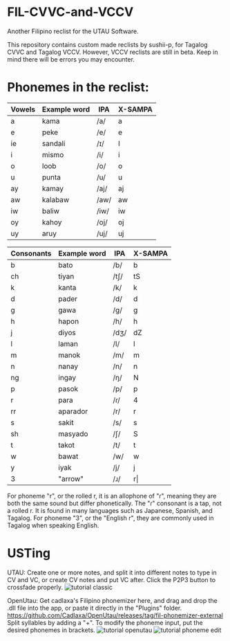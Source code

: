 # FIL-CVVC-and-VCCV
Another Filipino reclist for the UTAU Software.

This repository contains custom made reclists by sushii-p, for Tagalog CVVC and Tagalog VCCV. However, VCCV reclists are still in beta. Keep in mind there will be errors you may encounter.

# Phonemes in the reclist:

 | Vowels | Example word | IPA | X-SAMPA |
 |--------|--------------|-----|--- |
 |  a     | kama         | /a/ |a|
 |e|peke|/e/|e|
 |ie|sandali|/ɪ/|I|
 |i|mismo|/i/|i|
 |o|loob|/o/|o|
 |u|punta|/u/|u|
 |ay|kamay|/aj/|aj|
 |aw|kalabaw|/aw/|aw|
 |iw|baliw|/iw/|iw|
 |oy|kahoy|/oj/|oj|
 |uy|aruy|/uj/|uj|

 | Consonants | Example word | IPA | X-SAMPA |
 | --- | --- | --- |---|
 |b|bato|/b/|b|
 |ch|tiyan|/tʃ/|tS|
 |k|kanta|/k/|k|
 |d|pader|/d/|d|
 |g|gawa|/g/|g|
 |h|hapon|/h/|h|
 |j|diyos|/dʒ/|dZ|
 |l|laman|/l/|l|
 |m|manok|/m/|m|
 |n|nanay|/n/|n|
 |ng|ingay|/ŋ/|N|
 |p|pasok|/p/|p|
 |r|para|/ɾ/|4|
 |rr|aparador|/r/|r|
 |s|sakit|/s/|s|
 |sh|masyado|/ʃ/|S|
 |t|takot|/t/|t|
 |w|bawat|/w/|w|
 |y|iyak|/j/|j|
 |3|"arrow"|/ɹ/|r\|

  For phoneme "r", or the rolled r, it is an allophone of "ɾ", meaning they are both the same sound but differ phonetically. The "ɾ" consonant is a tap, not a rolled r. It is found in many languages such as Japanese, Spanish, and Tagalog.
  For phoneme "3", or the "English r", they are commonly used in Tagalog when speaking English.

# USTing
UTAU: Create one or more notes, and split it into different notes to type in CV and VC, or create CV notes and put VC after. Click the P2P3 button to crossfade properly.
![tutorial classic](https://github.com/user-attachments/assets/971c41b8-0d9a-4e98-ba62-af09763be36a)

OpenUtau: Get cadlaxa's Filipino phonemizer here, and drag and drop the .dll file into the app, or paste it directly in the "Plugins" folder.
https://github.com/Cadlaxa/OpenUtau/releases/tag/fil-phonemizer-external
Split syllables by adding a "+". To modify the phoneme input, put the desired phonemes in brackets.
![tutorial openutau](https://github.com/user-attachments/assets/cbbc8174-b7f3-4cc2-a225-6d18e08c5475)
![tutorial phoneme edit](https://github.com/user-attachments/assets/f72b6857-54ff-45b3-a5bd-3f127f8b9a2f)
